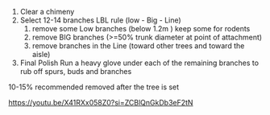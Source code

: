 
1. Clear a chimeny
2. Select 12-14 branches
		LBL rule (low - Big - Line)
	1. remove some Low branches (below 1.2m ) keep some for rodents
	2. remove BIG branches (>=50% trunk diameter at point of attachment)
	3. remove branches in the Line (toward other trees and toward the aisle)
3. Final Polish
		 Run a heavy glove under each of the remaining branches to rub off spurs, buds and branches


10-15% recommended removed after the tree is set

https://youtu.be/X41RXx058Z0?si=ZCBlQnGkDb3eF2tN

